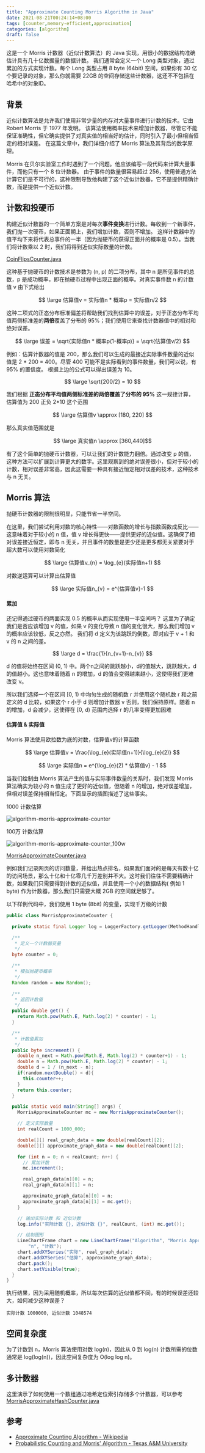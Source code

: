 ```yaml
---
title: "Approximate Counting Morris Algorithm in Java"
date: 2021-08-21T00:24:14+08:00
tags: [counter,memory-efficient,approximation]
categories: [algorithm]
draft: false
---
```


这是一个 Morris 计数器（近似计数算法）的 Java 实现，用很小的数据结构准确估计具有几十亿数据量的数据计数。 
我们通常会定义一个 Long 类型对象，通过累加的方式实现计数。每个 Long 类型占用 8 byte (64bit) 空间，如果你有 30 亿个要记录的对象，那么你就需要 22GB 的空间存储这些计数器，这还不不包括在哈希中的对象ID。

## 背景 

近似计数算法是允许我们使用非常少量的内存对大量事件进行计数的技术。它由 Robert Morris 于 1977 年发明。
该算法使用概率技术来增加计数器，尽管它不能保证准确性，但它确实提供了对真实值的相当好的估计，同时引入了最小但相当恒定的相对误差。
在这篇文章中，我们详细介绍了 Morris 算法及其背后的数学原理。 

Morris 在贝尔实验室工作时遇到了一个问题。他应该编写一段代码来计算大量事件，而他只有一个 8 位计数器。
由于事件的数量很容易超过 256，使用普通方法计算它们是不可行的，这种限制导致他构建了这个近似计数器，它不是提供精确计数，而是提供一个近似计数。

## 计数和投硬币

构建近似计数器的一个简单方案是对每次**事件变换**进行计数。每收到一个新事件，我们抛一次硬币，如果正面朝上，我们增加计数，否则不增加。
这样计数器中的值平均下来将代表总事件的一半（因为抛硬币的获得正面并的概率是 0.5）。当我们将计数乘以 2 时，我们将得到近似实际数量的计数。

[CoinFlipsCounter.java](https://github.com/coolbeevip/tutorials/blob/master/algorithm/morris-approximate-counter/src/main/java/org/coolbeevip/algorithm/approximatecounter/CoinFlipsCounter.java)

这种基于抛硬币的计数技术是参数为 (n, p) 的二项分布，其中 n 是所见事件的总数，p 是成功概率，即在抛硬币过程中出现正面的概率。对真实事件数 n 的计数值 v 由下式给出

$$ \large    估算值v = 实际值n * 概率p = 实际值n/2 $$

这种二项式的正态分布标准偏差将帮助我们找到估算中的误差，对于正态分布平均值两侧标准差的**两倍**覆盖了分布的 95%；我们使用它来查找计数器值中的相对和绝对误差。

$$ \large 误差 = \sqrt{实际值n * 概率p(1-概率p)} = \sqrt{估算值v/2} $$

例如：估算计数器的值是 200，那么我们可以生成的最接近实际事件数量的近似值是 2 * 200 = 400。尽管 400 可能不是实际看到的事件数量，我们可以说，有 95% 的置信度。 根据上边的公式可以得出误差为 10。

$$ \large \sqrt{200/2} = 10 $$

我们根据 **正态分布平均值两侧标准差的两倍覆盖了分布的 95%** 这一规律计算，估算值为 200 正负 2*10 这个范围 

$$ \large 估算值v \approx [180, 220] $$

那么真实值范围就是 

$$ \large 真实值n \approx [360,440]$$

有了这个简单的抛硬币计数器，可以让我们的计数能力翻倍。通过改变 p 的值，这种方法可以扩展到计算更大的数字。这里观察到的绝对误差很小，但对于较小的计数，相对误差非常高，因此这需要一种具有接近恒定相对误差的技术，这种技术与 n 无关。

## Morris 算法

抛硬币计数器的限制很明显，只能节省一半空间。

在这里，我们尝试利用对数的核心特性——对数函数的增长与指数函数成反比——这意味着对于较小的 n 值，值 v 增长得更快——提供更好的近似值。这确保了相对误差接近恒定，即与 n 无关，并且事件的数量是更少还是更多都无关紧要对于超大数可以使用对数简化

$$ \large 估算值v_{n} = \log_{e}(实际值n+1) $$

对数逆运算可以计算出估算值

$$ \large 实际值n_{v} = e^{估算值v}-1 $$

#### 累加

还记得通过硬币的两面实现 0.5 的概率从而实现使用一半空间吗？
这里为了确定我们是否应该增加 v 的值，如果 v 的变化导致 n 值的变化很大，那么我们增加 v 的概率应该较低，反之亦然。
我们将 d 定义为该跳跃的倒数，即对应于 v + 1 和 v 的 n 之间的差。

$$ \large d = \frac{1}{n_{v+1}-n_{v}} $$

d 的值将始终在区间 (0, 1) 中。两个n之间的跳跃越小，d的值越大，跳跃越大，d的值越小。这也意味着随着 n 的增加，d 的值会变得越来越小，这使得我们更难改变 v。

所以我们选择一个在区间 [0, 1) 中均匀生成的随机数 r 并使用这个随机数 r 和之前定义的 d 比较，如果这个 r 小于 d 则增加计数器 v 否则，我们保持原样。随着 n 的增加，d 会减少，这使得在 [0, d) 范围内选择 r 的几率变得更加困难

#### 估算值 & 实际值

Morris 算法使用欧拉数为底的对数，估算值v的计算函数

$$ \large 估算值v = \frac{\log_{e}(实际值n+1)}{\log_{e}(2)} $$

$$ \large 实际值n = e^{\log_{e}(2) * 估算值v} - 1 $$

当我们绘制由 Morris 算法产生的值与实际事件数量的关系时，我们发现 Morris 算法确实为较小的 n 值生成了更好的近似值，但随着 n 的增加，绝对误差增加，但相对误差保持相当恒定。下面显示的插图描述了这些事实。

1000 计数估算

![algorithm-morris-approximate-counter](/images/posts/algorithm/algorithm-morris-approximate-counter/algorithm-morris-approximate-counter.png)

100万 计数估算

![algorithm-morris-approximate-counter_100w](/images/posts/algorithm/algorithm-morris-approximate-counter/algorithm-morris-approximate-counter_100w.png)

[MorrisApproximateCounter.java](https://github.com/coolbeevip/tutorials/blob/master/algorithm/morris-approximate-counter/src/main/java/org/coolbeevip/algorithm/approximatecounter/MorrisApproximateCounter.java)

例如我们记录网页的访问数量，并给出热点排名，如果我们面对的是每天有数十亿的访问场景，那么十亿和十亿零几千万差别并不大。这时我们往往不需要精确计数，如果我们只需要得到计数的近似值，并且使用一个小的数据结构( 例如 1 byte) 作为计数器，那么我们只需要大概 2GB 的空间就足够了。

以下样例代码中，我们使用 1 byte (8bit) 的变量，实现千万级的计数


```java
public class MorrisApproximateCounter {

  private static final Logger log = LoggerFactory.getLogger(MethodHandles.lookup().lookupClass());

  /**
   * 定义一个计数器变量
   */
  byte counter = 0;

  /**
   * 模拟抛硬币概率
   */
  Random random = new Random();

  /**
   * 返回计数值
   */
  public double get() {
    return Math.pow(Math.E, Math.log(2) * counter) - 1;
  }

  /**
   * 计数值累加
   */
  public byte increment() {
    double n_next = Math.pow(Math.E, Math.log(2) * counter+1) - 1;
    double n = Math.pow(Math.E, Math.log(2) * counter) - 1;
    double d = 1 / (n_next - n);
    if(random.nextDouble() < d){
      this.counter++;
    }
    return this.counter;
  }

  public static void main(String[] args) {
    MorrisApproximateCounter mc = new MorrisApproximateCounter();

    // 定义实际数量
    int realCount = 1000_000;

    double[][] real_graph_data = new double[realCount][2];
    double[][] approximate_graph_data = new double[realCount][2];

    for (int n = 0; n < realCount; n++) {
      // 累加计数
      mc.increment();

      real_graph_data[n][0] = n;
      real_graph_data[n][1] = n;

      approximate_graph_data[n][0] = n;
      approximate_graph_data[n][1] = mc.get();
    }

    // 输出实际计数 和 近似计数
    log.info("实际计数 {}, 近似计数 {}", realCount, (int) mc.get());

    // 绘制图形
    LineChartFrame chart = new LineChartFrame("Algorithm", "Morris Approximate Counting Algorithm",
        "n", "计数");
    chart.addXYSeries("实际", real_graph_data);
    chart.addXYSeries("估算", approximate_graph_data);
    chart.pack();
    chart.setVisible(true);
  }
}
```

执行结果，因为采用随机概率，所以每次估算的近似值都不同，有的时候误差还较大，如何减少这种误差？

```shell
实际计数 1000000, 近似计数 1048574
```
## 空间复杂度

为了计数到 n，Morris 算法使用对数 log(n)，因此从 0 到 log(n) 计数所需的位数通常是 log(log(n))，因此空间复杂度为 O(log log n)。

## 多计数器

这里演示了如何使用一个数组通过哈希定位索引存储多个计数器，可以参考 [MorrisApproximateHashCounter.java](https://github.com/coolbeevip/tutorials/blob/master/algorithm/morris-approximate-counter/src/main/java/org/coolbeevip/algorithm/approximatecounter/MorrisApproximateHashCounter.java)

## 参考

* [Approximate Counting Algorithm - Wikipedia](https://en.wikipedia.org/wiki/Approximate_counting_algorithm)
* [Probabilistic Counting and Morris' Algorithm - Texas A&M University](http://cesg.tamu.edu/wp-content/uploads/2014/09/ECEN689-lec11.pdf)